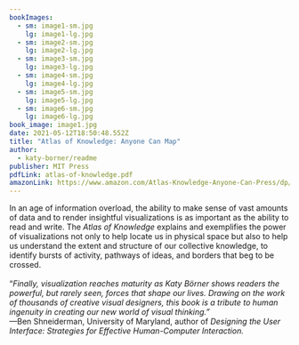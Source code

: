 ```yaml
---
bookImages:
  - sm: image1-sm.jpg
    lg: image1-lg.jpg
  - sm: image2-sm.jpg
    lg: image2-lg.jpg
  - sm: image3-sm.jpg
    lg: image3-lg.jpg
  - sm: image4-sm.jpg
    lg: image4-lg.jpg
  - sm: image5-sm.jpg
    lg: image5-lg.jpg
  - sm: image6-sm.jpg
    lg: image6-lg.jpg
book_image: image1.jpg
date: 2021-05-12T18:50:48.552Z
title: "Atlas of Knowledge: Anyone Can Map"
author:
  - katy-borner/readme
publisher: MIT Press
pdfLink: atlas-of-knowledge.pdf
amazonLink: https://www.amazon.com/Atlas-Knowledge-Anyone-Can-Press/dp/0262028816/ref=sr_1_1?dchild=1&keywords=borner+atlas+knowledge&qid=1620409346&s=books&sr=1-1
---
```

In an age of information overload, the ability to make sense of vast amounts of data and to render insightful visualizations is as important as the ability to read and write. The *Atlas of Knowledge* explains and exemplifies the power of visualizations not only to help locate us in physical space but also to help us understand the extent and structure of our collective knowledge, to identify bursts of activity, pathways of ideas, and borders that beg to be crossed.\
\
“*Finally, visualization reaches maturity as Katy Börner shows readers the powerful, but rarely seen, forces that shape our lives. Drawing on the work of thousands of creative visual designers, this book is a tribute to human ingenuity in creating our new world of visual thinking.”*\
—Ben Shneiderman, University of Maryland, author of *Designing the User Interface: Strategies for Effective Human-Computer Interaction.*
